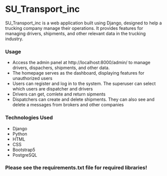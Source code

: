 <h1>SU_Transport_inc</h1>

SU_Transport_inc is a web application built using Django, designed to help a trucking company manage their operations. It provides features for managing drivers, shipments, and other relevant data in the trucking industry.

<h3>Usage</h3>
<ul>
  <li>Access the admin panel at http://localhost:8000/admin/ to manage drivers, dispachers, shipments, and other data.</li>
  <li>The homepage serves as the dashboard, displaying features for unauthorized users</li>
  <li>Users can register and log in to the system. The superuser can select which users are dispatcher and drivers</li>
  <li>Drivers can get, comlete and return sipments</li>
  <li>Dispatchers can create and delete shipments. They can also see and delete a messages from brokers and other companies</li>
</ul>

<h3>Technologies Used</h3>
<ul>
  <li>Django</li>
  <li>Python</li>
  <li>HTML</li>
  <li>CSS</li>
  <li>Bootstrap5</li>
  <li>PostgreSQL</li>
</ul>

<h3>Please see the requirements.txt file for required libraries!</h3>




